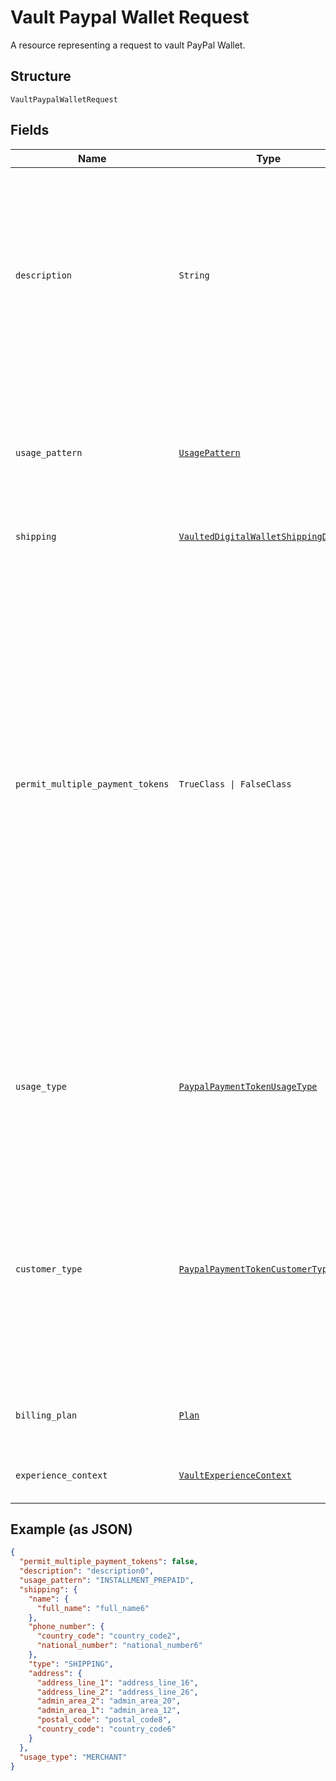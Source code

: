 
# Vault Paypal Wallet Request

A resource representing a request to vault PayPal Wallet.

## Structure

`VaultPaypalWalletRequest`

## Fields

| Name | Type | Tags | Description |
|  --- | --- | --- | --- |
| `description` | `String` | Optional | The description displayed to the consumer on the approval flow for a digital wallet, as well as on the merchant view of the payment token management experience. exp: PayPal.com.<br><br>**Constraints**: *Minimum Length*: `1`, *Maximum Length*: `128`, *Pattern*: `^.*$` |
| `usage_pattern` | [`UsagePattern`](../../doc/models/usage-pattern.md) | Optional | Expected business/charge model for the billing agreement.<br><br>**Constraints**: *Minimum Length*: `1`, *Maximum Length*: `30`, *Pattern*: `^[0-9A-Z_]+$` |
| `shipping` | [`VaultedDigitalWalletShippingDetails`](../../doc/models/vaulted-digital-wallet-shipping-details.md) | Optional | The shipping details. |
| `permit_multiple_payment_tokens` | `TrueClass \| FalseClass` | Optional | Create multiple payment tokens for the same payer, merchant/platform combination. Use this when the customer has not logged in at merchant/platform. The payment token thus generated, can then also be used to create the customer account at merchant/platform. Use this also when multiple payment tokens are required for the same payer, different customer at merchant/platform. This helps to identify customers distinctly even though they may share the same PayPal account. This only applies to PayPal payment source.<br><br>**Default**: `false` |
| `usage_type` | [`PaypalPaymentTokenUsageType`](../../doc/models/paypal-payment-token-usage-type.md) | Optional | The usage type associated with a digital wallet payment token.<br><br>**Constraints**: *Minimum Length*: `1`, *Maximum Length*: `255`, *Pattern*: `^[0-9A-Z_]+$` |
| `customer_type` | [`PaypalPaymentTokenCustomerType`](../../doc/models/paypal-payment-token-customer-type.md) | Optional | The customer type associated with a digital wallet payment token. This is to indicate whether the customer acting on the merchant / platform is either a business or a consumer.<br><br>**Constraints**: *Minimum Length*: `1`, *Maximum Length*: `255`, *Pattern*: `^[0-9A-Z_]+$` |
| `billing_plan` | [`Plan`](../../doc/models/plan.md) | Optional | The merchant level Recurring Billing plan metadata for the Billing Agreement. |
| `experience_context` | [`VaultExperienceContext`](../../doc/models/vault-experience-context.md) | Optional | Customizes the Vault creation flow experience for your customers. |

## Example (as JSON)

```json
{
  "permit_multiple_payment_tokens": false,
  "description": "description0",
  "usage_pattern": "INSTALLMENT_PREPAID",
  "shipping": {
    "name": {
      "full_name": "full_name6"
    },
    "phone_number": {
      "country_code": "country_code2",
      "national_number": "national_number6"
    },
    "type": "SHIPPING",
    "address": {
      "address_line_1": "address_line_16",
      "address_line_2": "address_line_26",
      "admin_area_2": "admin_area_20",
      "admin_area_1": "admin_area_12",
      "postal_code": "postal_code8",
      "country_code": "country_code6"
    }
  },
  "usage_type": "MERCHANT"
}
```

